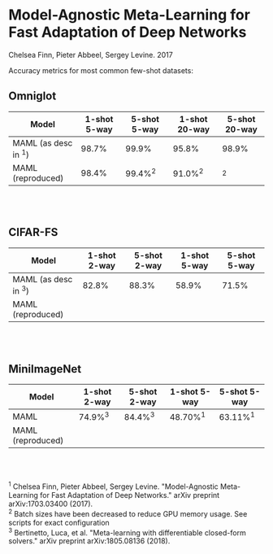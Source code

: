 # Model-Agnostic Meta-Learning for Fast Adaptation of Deep Networks
Chelsea Finn, Pieter Abbeel, Sergey Levine. 2017

Accuracy metrics for most common few-shot datasets:

## Omniglot

| Model                          | 1-shot 5-way | 5-shot 5-way      | 1-shot 20-way     | 5-shot 20-way     |
| ------------------------------ | ------------ | ----------------- | ----------------- | ----------------- |
| MAML (as desc in <sup>1</sup>) | 98.7%        | 99.9%             | 95.8%             | 98.9%             |
| MAML (reproduced)              | 98.4%        | 99.4%<sup>2</sup> | 91.0%<sup>2</sup> |      <sup>2</sup> |
<br/> <br/>

## CIFAR-FS

| Model                          | 1-shot 2-way | 5-shot 2-way | 1-shot 5-way | 5-shot 5-way |
| ------------------------------ | ------------ | ------------ | ------------ | ------------ |
| MAML (as desc in <sup>3</sup>) | 82.8%        | 88.3%        | 58.9%        | 71.5%        |
| MAML (reproduced)              |              |              |              |              |
<br/> <br/>

## MiniImageNet


| Model             | 1-shot 2-way      | 5-shot 2-way      | 1-shot 5-way       | 5-shot 5-way       |
| ----------------- | ----------------- | ----------------- | ------------------ | ------------------ |
| MAML              | 74.9%<sup>3</sup> | 84.4%<sup>3</sup> | 48.70%<sup>1</sup> | 63.11%<sup>1</sup> |
| MAML (reproduced) |                   |                   |                    |                    |


<br/> <br/>

<sup>1</sup> Chelsea Finn, Pieter Abbeel, Sergey Levine. "Model-Agnostic Meta-Learning for Fast Adaptation of Deep Networks." arXiv preprint arXiv:1703.03400 (2017).  
<sup>2</sup> Batch sizes have been decreased to reduce GPU memory usage. See scripts for exact configuration  
<sup>3</sup> Bertinetto, Luca, et al. "Meta-learning with differentiable closed-form solvers." arXiv preprint arXiv:1805.08136 (2018).
